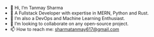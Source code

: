 - 👋 Hi, I’m Tanmay Sharma
- 👀 A Fullstack Developer with expertise in MERN, Python and Rust.
- 🌱 I’m also a DevOps and Machine Learning Enthusiast.
- 💞️ I’m looking to collaborate on any open-source project.
- 📫 How to reach me: sharmatanmay617@gmail.com

<!---
tanmaysharma2001/tanmaysharma2001 is a ✨ special ✨ repository because its `README.md` (this file) appears on your GitHub profile.
You can click the Preview link to take a look at your changes.
--->
